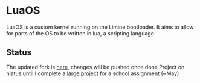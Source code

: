 # LuaOS

LuaOS is a custom kernel running on the Limine bootloader. It aims to allow for parts of the OS to be written in lua, a scripting language. 

## Status
The updated fork is [here](https://github.com/Frityet/Kernel), changes will be pushed once done
Project on hiatus until I complete a [large project](https://github.com/WFIOST/WurstLink-Web) for a school assignment (~May)
